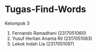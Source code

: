 # Tugas-Find-Words
Kelompok 3
1. Fernando Ramadhani (2317051060)
2. Yusuf Herlian Ananta Ril (2317051083)
3. Lekok Indah Lia (2317051097)
